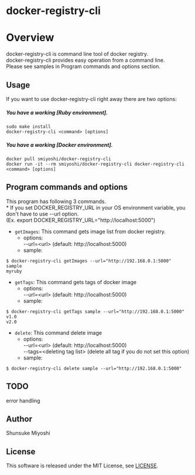 docker-registry-cli
====

# Overview
docker-registry-cli is command line tool of docker registry.  
docker-registry-cli provides easy operation from a command line.  
Please see samples in Program commands and options section.

## Usage
If you want to use docker-registry-cli right away there are two options:
##### You have a working [Ruby environment].
```
sudo make install
docker-registry-cli <command> [options]
```
##### You have a working [Docker environment].
```
docker pull smiyoshi/docker-registry-cli  
docker run -it --rm smiyoshi/docker-registry-cli docker-registry-cli <command> [options]  
```

## Program commands and options
This program has following 3 commands.  
\* If you set DOCKER_REGISTRY_URL in your OS environment variable, you don't have to use --url option.  
(Ex. export DOCKER_REGISTRY_URL="http://localhost:5000")

- ```getImages```: This command gets image list from docker registry.  
  - options:  
    --url=\<url\> (default: http://localhost:5000)
  - sample:
```
$ docker-registry-cli getImages --url="http://192.168.0.1:5000"
sample
myruby
```
- ```getTags```: This command gets tags of docker image  
  - options:  
    --url=\<url\> (default: http://localhost:5000)  
  - sample:
```
$ docker-registry-cli getTags sample --url="http://192.168.0.1:5000"
v1.0
v2.0
```
- ```delete```: This command delete image  
  - options:  
    --url=\<url\> (default: http://localhost:5000)  
    --tags=\<deleting tag list\> (delete all tag if you do not set this option)
  - sample:
```
$ docker-registry-cli delete sample --url="http://192.168.0.1:5000"
```

## TODO
error handling

## Author
Shunsuke Miyoshi

## License
This software is released under the MIT License, see [LICENSE](./LICENSE).
